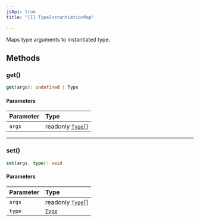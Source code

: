```yaml
---
jsApi: true
title: "[I] TypeInstantiationMap"

---
```

Maps type arguments to instantiated type.

## Methods

### get()

```ts
get(args): undefined | Type
```

#### Parameters

| Parameter | Type |
| :------ | :------ |
| `args` | readonly [`Type`](../type-aliases/Type.md)[] |

***

### set()

```ts
set(args, type): void
```

#### Parameters

| Parameter | Type |
| :------ | :------ |
| `args` | readonly [`Type`](../type-aliases/Type.md)[] |
| `type` | [`Type`](../type-aliases/Type.md) |
